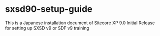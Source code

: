 # sxsd90-setup-guide
This is a Japanese installation document of Sitecore XP 9.0 Initial Release for setting up SXSD v9 or SDF v9 training
